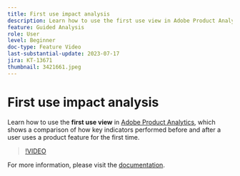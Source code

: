 ```yaml
---
title: First use impact analysis
description: Learn how to use the first use view in Adobe Product Analytics, which shows a comparison of how key indicators performed before and after a user uses a product feature for the first time.
feature: Guided Analysis
role: User
level: Beginner
doc-type: Feature Video
last-substantial-update: 2023-07-17
jira: KT-13671
thumbnail: 3421661.jpeg
---
```


# First use impact analysis

Learn how to use the **first use view** in [Adobe Product Analytics](../../adobe-product-analytics/adobe-product-analytics-overview.md), which shows a comparison of how key indicators performed before and after a user uses a product feature for the first time.

>[!VIDEO](https://video.tv.adobe.com/v/3421661/?learn=on)

For more information, please visit the [documentation](
https://experienceleague.adobe.com/docs/analytics-platform/using/guided-analysis/impact/first-use.html).
